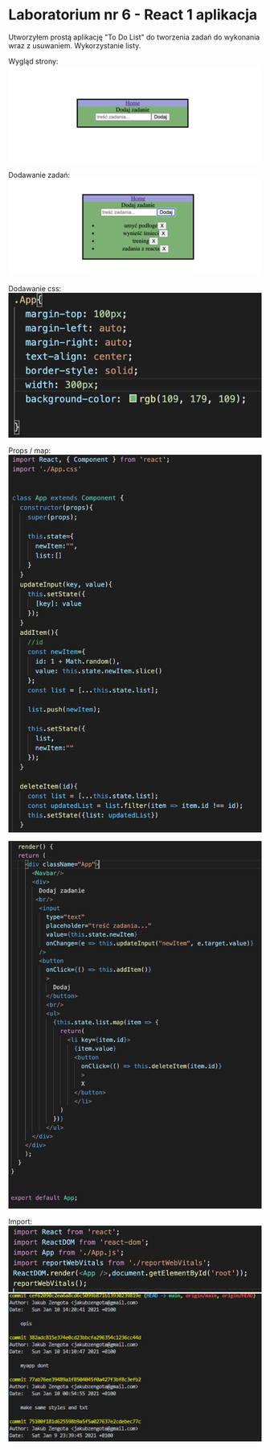 # Laboratorium nr 6 -  React 1 aplikacja

Utworzyłem prostą aplikację "To Do List" do tworzenia zadań do wykonania wraz z usuwaniem.
Wykorzystanie listy.

Wygląd strony:
![](img/1.png)

Dodawanie zadań:
![](img/2.png)

Dodawanie css:
![](img/4.png)

Props / map:
![](img/5.png)

![](img/6.png)

Import:
![](img/3.png)
![](img/7.png)
